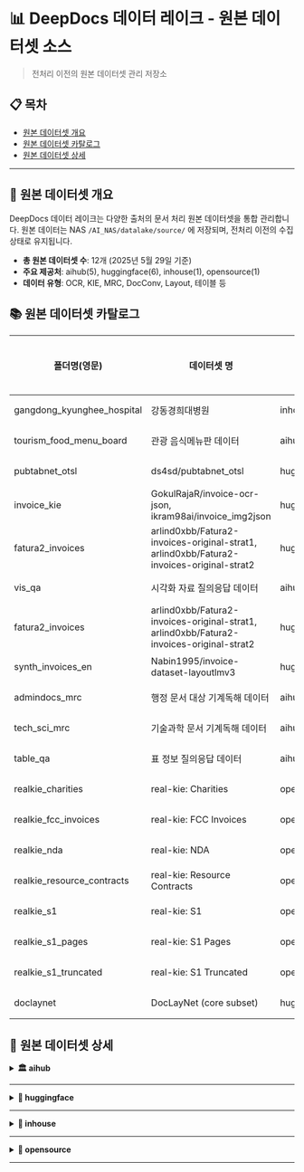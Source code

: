 # 📊 DeepDocs 데이터 레이크 - 원본 데이터셋 소스

> 전처리 이전의 원본 데이터셋 관리 저장소

## 📋 목차

- [원본 데이터셋 개요](#overview)
- [원본 데이터셋 카탈로그](#dataset-catalog)
- [원본 데이터셋 상세](#datasets)

---


## 📑 원본 데이터셋 개요 <a id="overview"></a>

DeepDocs 데이터 레이크는 다양한 출처의 문서 처리 원본 데이터셋을 통합 관리합니다.
원본 데이터는 NAS `/AI_NAS/datalake/source/` 에 저장되며, 전처리 이전의 수집 상태로 유지됩니다.

- **총 원본 데이터셋 수**: 12개 (2025년 5월 29일 기준)
- **주요 제공처**: aihub(5), huggingface(6), inhouse(1), opensource(1)
- **데이터 유형**: OCR, KIE, MRC, DocConv, Layout, 테이블 등

## 📚 원본 데이터셋 카탈로그 <a id="dataset-catalog"></a>

| 폴더명(영문)| 데이터셋 명| 제공처| 유형| 샘플 수| 상세정보|
|------------|-----------|-------|----|--------|--------|
| gangdong_kyunghee_hospital | 강동경희대병원 | inhouse | OCR/KIE | 3,672  | [상세](#gangdong_kyunghee_hospital) |
| tourism_food_menu_board | 관광 음식메뉴판 데이터 | aihub | OCR/KIE | 90,085 | [상세](#tourism_food_menu_board)  |
| pubtabnet_otsl | ds4sd/pubtabnet_otsl | huggingface | DocConv | 394,944 | [상세](#pubtabnet_otsl)  |
| invoice_kie | GokulRajaR/invoice-ocr-json, ikram98ai/invoice_img2json | huggingface | KIE | 5,189 | [상세](#invoice_kie)  |
| fatura2_invoices | arlind0xbb/Fatura2-invoices-original-strat1, arlind0xbb/Fatura2-invoices-original-strat2 | huggingface | KIE | 5,250 | [상세](#fatura2_invoices)  |
| vis_qa | 시각화 자료 질의응답 데이터 | aihub | VQA | 129,213 | [상세](#vis_qa)  |
| fatura2_invoices | arlind0xbb/Fatura2-invoices-original-strat1, arlind0xbb/Fatura2-invoices-original-strat2 | huggingface | KIE | 1,250 | [상세](#fatura2_invoices)  |
| synth_invoices_en | Nabin1995/invoice-dataset-layoutlmv3 | huggingface | Layout | 10,000 | [상세](#synth_invoices_en) |
| admindocs_mrc | 행정 문서 대상 기계독해 데이터 | aihub | DocConv | 50,073 | [상세](#admindocs_mrc)  |
| tech_sci_mrc | 기술과학 문서 기계독해 데이터 | aihub | DocConv | 8,148 | [상세](#tech_sci_mrc)  |
| table_qa | 표 정보 질의응답 데이터 | aihub | DocConv | 176,631 | [상세](#table_qa)  |
| realkie_charities | real-kie: Charities | opensource | KIE/OCR | 8,370 | [상세](#realkie_charities) |
| realkie_fcc_invoices | real-kie: FCC Invoices | opensource | KIE/OCR | 1,812 | [상세](#realkie_fcc_invoices) |
| realkie_nda | real-kie: NDA | opensource | KIE/OCR | 2,574 | [상세](#realkie_nda) |
| realkie_resource_contracts | real-kie: Resource Contracts | opensource | KIE/OCR | 33,868 | [상세](#realkie_resource_contracts) |
| realkie_s1 | real-kie: S1 | opensource | KIE/OCR | 86,371 | [상세](#realkie_s1) |
| realkie_s1_pages | real-kie: S1 Pages | opensource | KIE/OCR | 13,079 | [상세](#realkie_s1_pages) |
| realkie_s1_truncated | real-kie: S1 Truncated | opensource | KIE/OCR | 13,079 | [상세](#realkie_s1_truncated) |
| doclaynet           | DocLayNet (core subset)  | huggingface | Layout     | 80,863     | [상세](#doclaynet_core)      |

## 📂 원본 데이터셋 상세 <a id="datasets"></a>

<details>
<summary><b>🏛️ aihub</b></summary>

<details>
<summary id="tourism_food_menu_board"><b>tourism_food_menu_board</b></summary>

- **데이터셋명(한글)**: 관광 음식메뉴판 데이터
- **경로**: source/provider=aihub/tourism_food_menu_board
- **수집일**: 2025-05-23
- **샘플 수**: 90,085
- **주요 폴더/파일**:
- **라벨 포맷/주요 필드**: JSON (bbox, text)
- **비고**: 
  - 2025-05-23 1차 수집
</details>
<details>
<summary id="vis_qa"><b>vis_qa</b></summary>

- **데이터셋명**: 시각화 자료 질의응답 데이터
- **경로**: source/provider=aihub/pubtabnet_otsl
- **수집일**: 2025-05-23
- **샘플 수**: 129,213
- **주요 폴더/파일**:
- **라벨 포맷/주요 필드**: query, label
- **비고**: 
  - 표, 차트, 플로우 차트 등이 포함된 문서.
  - .png의 출처가 되는 .pdf를 알아낼 수 있으나 몇 페이지에서 온 것인지 알 수 없음.
</details>

<details>
<summary id="admindocs_mrc"><b>admindocs_mrc</b></summary>

- **데이터셋명(한글)**: 행정 문서 대상 기계독해 데이터
- **경로**: source/provider=aihub/admindocs_mrc
- **수집일**: 2025-05-29
- **샘플 수**: 50,073
- **주요 폴더/파일**:
- **라벨 포맷/주요 필드**: html
- **비고**: 
  - 2025-05-29 1차 수집
</details>
<details>
<summary id="tech_sci_mrc"><b>tech_sci_mrc</b></summary>

- **데이터셋명(한글)**: 기술과학 문서 기계독해 데이터
- **경로**: source/provider=aihub/tech_sci_mrc
- **수집일**: 2025-05-29
- **샘플 수**: 8,148
- **주요 폴더/파일**:
- **라벨 포맷/주요 필드**: html
- **비고**: 
  - 2025-05-29 1차 수집
</details>
<details>
<summary id="table_qa"><b>table_qa</b></summary>

- **데이터셋명(한글)**: 표 정보 질의응답 데이터
- **경로**: source/provider=aihub/table_qa
- **수집일**: 2025-05-29
- **샘플 수**: 176,631
- **주요 폴더/파일**:
- **라벨 포맷/주요 필드**: html
- **비고**: 
  - 2025-05-30 1차 수집
</details>

</details>

--- 

<details>
<summary><b>🤗 huggingface</b></summary>

<details>
<summary id="pubtabnet_otsl"><b>pubtabnet_otsl</b></summary>

- **데이터셋명**: ds4sd/PubTabNet_OTSL
- **경로**: source/provider=huggingface/pubtabnet_otsl
- **수집일**: 2025-05-23
- **샘플 수**: 394,944
- **주요 폴더/파일**:
- **라벨 포맷/주요 필드**: otsl, html, cell
- **비고**: 
  - 2025-05-23 1차 수집
</details>
<details>
<summary id="invoice_kie"><b>invoice_kie</b></summary>

- **데이터셋명**: GokulRajaR/invoice-ocr-json, ikram98ai/invoice_img2json
- **경로**: source/provider=huggingface/invoice_kie
- **수집일**: 2025-05-27
- **샘플 수**: 5,189
- **주요 폴더/파일**:
- **라벨 포맷/주요 필드**: kie
- **비고**: 
  - 2025-05-27 1차 수집
</details>
<details>
<summary id="fatura2_invoices"><b>fatura2_invoices</b></summary>

- **데이터셋명**: arlind0xbb/Fatura2-invoices-original-strat1, arlind0xbb/Fatura2-invoices-original-strat2
- **경로**: source/provider=huggingface/fatura2_invoices
- **수집일**: 2025-05-27
- **샘플 수**: 1,250
- **주요 폴더/파일**:
- **라벨 포맷/주요 필드**: kie
- **비고**: 
  - 2025-05-27 1차 수집, 중복 제거
</details>
<details>
<summary id="synth_invoices_en"><b>synth_invoices_en</b></summary>

- **데이터셋명**: Nabin1995/invoice-dataset-layoutlmv3
- **경로**: source/provider=huggingface/synth_invoices_en
- **수집일**: 2025-05-27
- **샘플 수**: 10,000
- **주요 폴더/파일**:
- **라벨 포맷/주요 필드**: layout
- **비고**: 
  - 2025-05-27 1차 수집
</details>
<details>
<summary id="funsd_plus"><b>funsd_plus</b></summary>

- **데이터셋명**: funsd_plus  
- **경로**: source/provider=huggingface/funsd_plus  
- **수집일**: 2025-05-28  
- **샘플 수**: 1,139  
- **주요 폴더/파일**:
- **라벨 포맷/주요 필드**: JSON (bbox, text, class 등 KIE 라벨)  
- **비고**:  
  - 2025-05-28 1차 수집  
  - 원래는 VQA 용(question-answer 쌍 기반) 구조였으나 KIE 태스크로 변환  
  - OCR 기반 KIE 데이터셋으로 사용됨  
  - FUNSD를 확장한 구조적 key-value 태깅 포함  
</details>

</details>

---

<details>
<summary><b>🏥 inhouse</b></summary>

<details>
<summary id="gangdong_kyunghee_hospital"><b>gangdong_kyunghee_hospital</b></summary>

- **데이터셋명(한글)**: 강동경희대병원 진료/처방 OCR
- **경로**: source/provider=inhouse/gangdong_kyunghee_hospital
- **수집일**: 2024-08-13
- **샘플 수**: 159,153
- **주요 폴더/파일**:
  ```
  data/
  ├─ examinations/ (images/, labels/, metadata.jsonl)
  └─ prescriptions/ (images/, labels/, metadata.jsonl)
  ```
- **라벨 포맷/주요 필드**: JSON (bbox, text, class, line_num, date)
- **비고**: 
  - 2024-08-13 1차 수집 (ocr)
  - 2025-05-26 metadata.jsonl 추가 (kie)
</details>

</details>

---

<details>
<summary><b>📄 opensource</b></summary>

<details>
<summary id="real_kie"><b>real-kie</b></summary>

- **데이터셋명**: real-kie  
- **경로**: source/provider=opensource/real-kie  
- **수집일**: 2025-05-28  
- **샘플 수**: 23,187  
- **주요 폴더/파일**:
  ```
  charities           : 8,370
  fcc_invoices        : 1,812
  nda                 : 2,574
  resource_contracts  : 33,868
  s1                  : 86,371
  s1_pages            : 13,079
  s1_trimmed          : 0
  s1_truncated        : 13,079
  ```
- **라벨 포맷/주요 필드**: JSON (label[text, start, end], ocr[token, bbox])  
- **비고**:  
  - 2025-05-28 1차 수집 완료  
  - 도메인 단위(폴더별)로 문서 유형이 나뉘어 있음  
  - 각 폴더별 `train.csv`, `val.csv`, `test.csv` 형태로 OCR + KIE 라벨 존재  
  - OCR 결과는 `ocr/*.json.gz`로 존재하며, `image_files` 열로 이미지 경로와 연결  
  - 원본 PDF는 s1_pages, s1_trimmed 등 별도 폴더에 포함됨
</details>

</details>

---